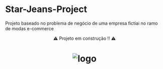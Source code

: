 # Star-Jeans-Project
Projeto baseado no problema de negócio de uma empresa fictiai no ramo de modas e-commerce

<div align='center'>
⚠ Projeto em construção !! ⚠ 
</div>
<h1 align="center">
  <img alt='logo' title='logo' src='https://giffiles.alphacoders.com/158/158676.gif'>
</h1>
